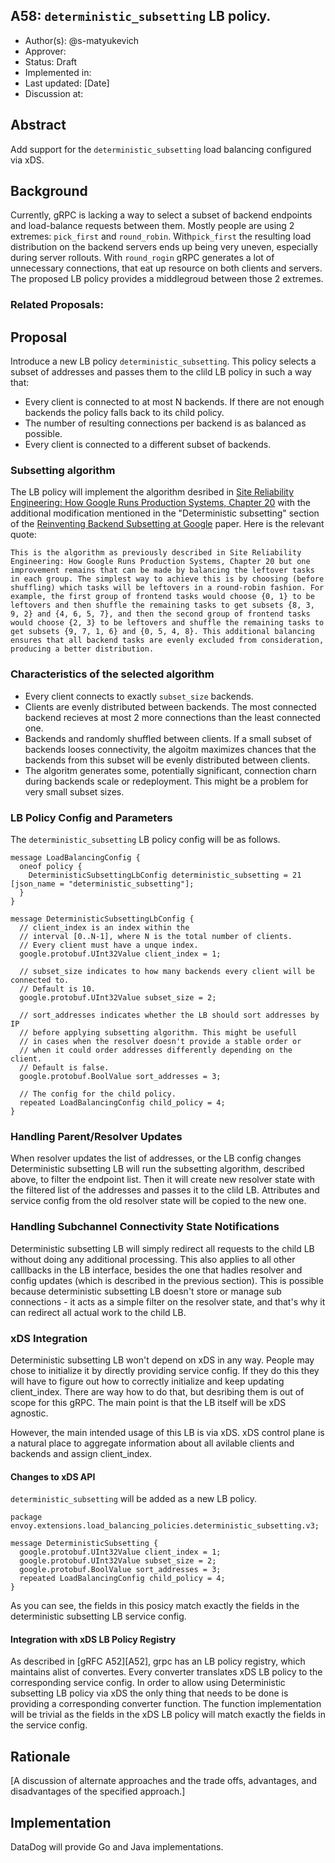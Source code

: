 A58: `deterministic_subsetting` LB policy.
----
* Author(s): @s-matyukevich
* Approver: 
* Status: Draft
* Implemented in: 
* Last updated: [Date]
* Discussion at:

## Abstract

Add support for the `deterministic_subsetting` load balancing configured via xDS.

## Background

Currently, gRPC is lacking a way to select a subset of backend endpoints and load-balance requests between them. Mostly people are using 2 extremes: `pick_first` and `round_robin`. With`pick_first` the resulting load distribution on the backend servers ends up being very uneven, especially during server rollouts. With `round_rogin` gRPC generates a lot of unnecessary connections, that eat up resource on both clients and servers. The proposed LB policy provides a middlegroud between those 2 extremes.

### Related Proposals: 

## Proposal

Introduce a new LB policy `deterministic_subsetting`. This policy selects a subset of addresses and passes them to the clild LB policy in such a way that:
* Every client is connected to at most N backends. If there are not enough backends the policy falls back to its child policy.
* The number of resulting connections per backend is as balanced as possible.
* Every client is connected to a different subset of backends. 

### Subsetting algorithm

The LB policy will implement the algorithm desribed in [Site Reliability Engineering: How Google Runs Production Systems, Chapter 20](https://sre.google/sre-book/load-balancing-datacenter/#a-subset-selection-algorithm-deterministic-subsetting-eKsdcaUm) with the additional modification mentioned in the "Deterministic subsetting" section of the [Reinventing Backend Subsetting at Google](https://queue.acm.org/detail.cfm?id=3570937) paper. Here is the relevant quote:

```
This is the algorithm as previously described in Site Reliability Engineering: How Google Runs Production Systems, Chapter 20 but one improvement remains that can be made by balancing the leftover tasks in each group. The simplest way to achieve this is by choosing (before shuffling) which tasks will be leftovers in a round-robin fashion. For example, the first group of frontend tasks would choose {0, 1} to be leftovers and then shuffle the remaining tasks to get subsets {8, 3, 9, 2} and {4, 6, 5, 7}, and then the second group of frontend tasks would choose {2, 3} to be leftovers and shuffle the remaining tasks to get subsets {9, 7, 1, 6} and {0, 5, 4, 8}. This additional balancing ensures that all backend tasks are evenly excluded from consideration, producing a better distribution.
```

### Characteristics of the selected algorithm

* Every client connects to exactly `subset_size` backends.
* Clients are evenly distributed between backends. The most connected backend recieves at most 2 more connections than the least connected one.
* Backends and randomly shuffled between clients. If a small subset of backends looses connectivity, the algoitm maximizes chances that the backends from this subset will be evenly distributed between clients. 
* The algoritm generates some, potentially significant, connection charn during backends scale or redeployment. This might be a problem for very small subset sizes.

### LB Policy Config and Parameters

The `deterministic_subsetting` LB policy config will be as follows.

```
message LoadBalancingConfig {
  oneof policy {
    DeterministicSubsettingLbConfig deterministic_subsetting = 21 [json_name = "deterministic_subsetting"];
  }
}

message DeterministicSubsettingLbConfig {
  // client_index is an index within the 
  // interval [0..N-1], where N is the total number of clients.
  // Every client must have a unque index.
  google.protobuf.UInt32Value client_index = 1;
  
  // subset_size indicates to how many backends every client will be connected to.
  // Default is 10.
  google.protobuf.UInt32Value subset_size = 2;

  // sort_addresses indicates whether the LB should sort addresses by IP
  // before applying subsetting algorithm. This might be usefull 
  // in cases when the resolver doesn't provide a stable order or
  // when it could order addresses differently depending on the client.
  // Default is false.
  google.protobuf.BoolValue sort_addresses = 3;

  // The config for the child policy.
  repeated LoadBalancingConfig child_policy = 4;
}
```

### Handling Parent/Resolver Updates

When resolver updates the list of addresses, or the LB config changes  Deterministic subsetting LB will run the subsetting algorithm, described above, to filter the endpoint list. Then it will create new resolver state with the filtered list of the addresses and passes it to the clild LB. Attributes and service config from the old resolver state will be copied to the new one. 

### Handling Subchannel Connectivity State Notifications

Deterministic subsetting LB will simply redirect all requests to the child LB without doing any additional processing. This also applies to all other calllbacks in the LB interface, besides the one that hadles resolver and config updates (which is described in the previous section). This is possible because deterministic subsetting LB doesn't store or manage sub connections - it acts as a simple filter on the resolver state, and that's why it can redirect all actual work to the child LB. 

### xDS Integration

Deterministic subsetting LB won't depend on xDS in any way. People may chose to initialize it by directly providing service config. If they do this they will have to figure out how to correctly initialize and keep updating client_index. There are way how to do that, but desribing them is out of scope for this gRPC. The main point is that the LB itself will be xDS agnostic.

However, the main intended usage of this LB is via xDS. xDS control plane is a natural place to aggregate information about all avilable clients and backends and assign client_index.

#### Changes to xDS API

`deterministic_subsetting` will be added as a new LB policy.

```textproto
package envoy.extensions.load_balancing_policies.deterministic_subsetting.v3;

message DeterministicSubsetting {
  google.protobuf.UInt32Value client_index = 1;
  google.protobuf.UInt32Value subset_size = 2;
  google.protobuf.BoolValue sort_addresses = 3;
  repeated LoadBalancingConfig child_policy = 4;
}
```
As you can see, the fields in this posicy match exactly the fields in the deterministic subsetting LB service config.

#### Integration with xDS LB Policy Registry

As described in [gRFC A52][A52], grpc has an LB policy registry, which maintains alist of convertes. Every converter translates xDS LB policy to the corresponding service config. In order to allow using Deterministic subsetting LB policy via xDS the only thing that needs to be done is providing a corresponding converter function. The function implementation will be trivial as the fields in the xDS LB policy will match exactly the fields in the service config.

## Rationale

[A discussion of alternate approaches and the trade offs, advantages, and disadvantages of the specified approach.]


## Implementation

DataDog will provide Go and Java implementations.
